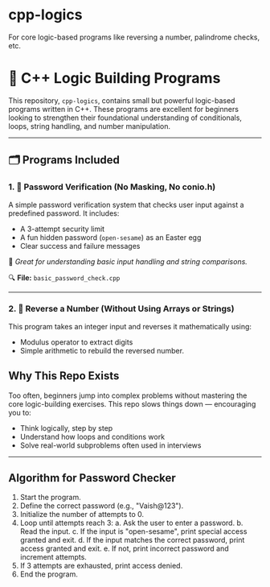 # cpp-logics
For core logic-based programs like reversing a number, palindrome checks, etc.

# 🧠 C++ Logic Building Programs

This repository, `cpp-logics`, contains small but powerful logic-based programs written in C++. These programs are excellent for beginners looking to strengthen their foundational understanding of conditionals, loops, string handling, and number manipulation.

---

## 🗂️ Programs Included

### 1. 🔐 Password Verification (No Masking, No conio.h)

A simple password verification system that checks user input against a predefined password. It includes:
- A 3-attempt security limit
- A fun hidden password (`open-sesame`) as an Easter egg
- Clear success and failure messages

📌 *Great for understanding basic input handling and string comparisons.*

🔍 **File:** `basic_password_check.cpp`

---

### 2. 🔁 Reverse a Number (Without Using Arrays or Strings)

This program takes an integer input and reverses it mathematically using:
- Modulus operator to extract digits
- Simple arithmetic to rebuild the reversed number.



## Why This Repo Exists

Too often, beginners jump into complex problems without mastering the core logic-building exercises. This repo slows things down — encouraging you to:
- Think logically, step by step
- Understand how loops and conditions work
- Solve real-world subproblems often used in interviews

---

## Algorithm for Password Checker
1. Start the program.
2. Define the correct password (e.g., "Vaish@123").
3. Initialize the number of attempts to 0.
4. Loop until attempts reach 3:
   a. Ask the user to enter a password.
   b. Read the input.
   c. If the input is "open-sesame", print special access granted and exit.
   d. If the input matches the correct password, print access granted and exit.
   e. If not, print incorrect password and increment attempts.
5. If 3 attempts are exhausted, print access denied.
6. End the program.


